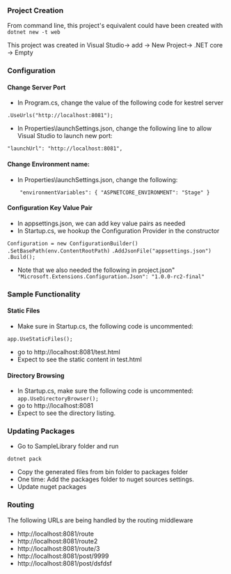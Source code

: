 ### Project Creation

From command line, this project's equivalent could have been created with 
`dotnet new -t web`

This project was created in Visual Studio-> add -> New Project-> .NET core -> Empty


### Configuration

#### Change Server Port

- In Program.cs, change the value of the following code for kestrel server

`.UseUrls("http://localhost:8081");`
- In Properties\launchSettings.json, change the following line to allow Visual Studio to launch new port:

`"launchUrl": "http://localhost:8081",`

#### Change Environment name:

- In Properties\launchSettings.json, change the following:

`    
	  "environmentVariables": {
        "ASPNETCORE_ENVIRONMENT": "Stage"
      }
`

#### Configuration Key Value Pair

- In appsettings.json, we can add key value pairs as needed
- In Startup.cs, we hookup the Configuration Provider in the constructor

`Configuration = new ConfigurationBuilder()`
`.SetBasePath(env.ContentRootPath)`
`.AddJsonFile("appsettings.json")`
`.Build();`

- Note that we also needed the following in project.json"
`    "Microsoft.Extensions.Configuration.Json": "1.0.0-rc2-final"  `




### Sample Functionality

#### Static Files

- Make sure in Startup.cs, the following code is uncommented:

`app.UseStaticFiles();`
- go to http://localhost:8081/test.html
- Expect to see the static content in test.html

#### Directory Browsing

- In Startup.cs, make sure the following code is uncommented:
`app.UseDirectoryBrowser();`
- go to http://localhost:8081 
- Expect to see the directory listing.



### Updating Packages

-  Go to SampleLibrary folder and run

`dotnet pack`

- Copy the generated files from bin folder to packages folder
- One time:  Add the packages folder to nuget sources settings.
- Update nuget packages


### Routing

The following URLs are being handled by the routing middleware

- http://localhost:8081/route
- http://localhost:8081/route2
- http://localhost:8081/route/3
- http://localhost:8081/post/9999
- http://localhost:8081/post/dsfdsf








